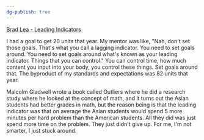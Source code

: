 ```yaml
---
dg-publish: true
---
```


[Brad Lea - Leading Indicators](https://www.facebook.com/TheRealBradLea/videos/the-truth-is-it-doesnt-matter-where-youre-from-or-what-your-culture-is-ability-c/425870638779180/)

I had a goal to get 20 units that year. My mentor was like, "Nah, don't set those goals. That's what you call a lagging indicator. You need to set goals around. You need to set goals around what's known as your leading indicator. Things that you can control." You can control time, how much content you input into your body, you control these things. Set goals around that. The byproduct of my standards and expectations was 82 units that year.

Malcolm Gladwell wrote a book called Outliers where he did a research study where he looked at the concept of math, and it turns out the Asian students had better grades in math, but the reason being is that the leading indicator was that on average the Asian students would spend 5 more minutes per hard problem than the American students. All they did was just spend more time on the problem. They just didn't give up. For me, I'm not smarter, I just stuck around.